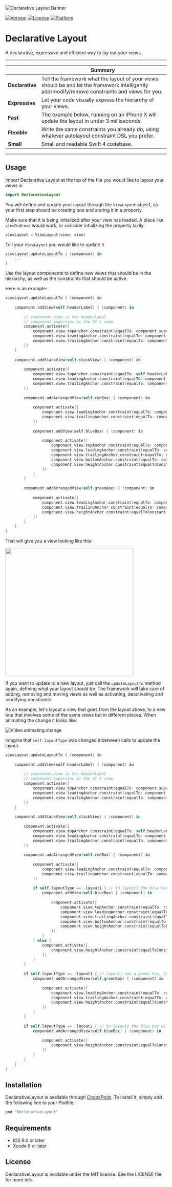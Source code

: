 
![Declarative Layout Banner](/Resources/githubBanner.png)

[![Version](https://img.shields.io/cocoapods/v/DeclarativeLayout.svg?style=flat)](http://cocoapods.org/pods/DeclarativeLayout)
[![License](https://img.shields.io/cocoapods/l/DeclarativeLayout.svg?style=flat)](http://cocoapods.org/pods/DeclarativeLayout)
[![Platform](https://img.shields.io/cocoapods/p/DeclarativeLayout.svg?style=flat)](http://cocoapods.org/pods/DeclarativeLayout)

# Declarative Layout

A declarative, expressive and efficient way to lay out your views. 

---

| |Summary |
--------------------------|------------------------------------------------------------
**Declarative** | Tell the framework what the layout of your views should be and let the framework intelligently add/modify/remove constraints and views for you.
**Expressive** | Let your code visually express the hierarchy of your views.
**Fast** | The example below, running on an iPhone X will update the layout in under 3 milliseconds. 
**Flexible** | Write the same constraints you already do, using whatever autolayout constraint DSL you prefer.
**Small** | Small and readable Swift 4 codebase.

---

## Usage

Import Declarative Layout at the top of the file you would like to layout your views in

```swift
import DeclarativeLayout
```

You will define and update your layout through the `ViewLayout` object, so your first step should be creating one and storing it in a property.

Make sure that it is being initialized after your view has loaded. A place like `viewDidLoad` would work, or consider intializing the property lazily.

```swift
viewLayout = ViewLayout(view: view)
```

Tell your `ViewLayout` you would like to update it

```swift
viewLayout.updateLayoutTo { (component) in 
    ...
}
```

Use the layout components to define new views that should be in the hierarchy, as well as the constraints that should be active.

Here is an example:

```swift
viewLayout.updateLayoutTo { (component) in
    
    component.addView(self.headerLabel) { (component) in
        
        // component.view is the headerLabel
        // component.superview is the VC's view
        component.activate([
            component.view.topAnchor.constraint(equalTo: component.superview.topAnchor, constant: 75),
            component.view.leadingAnchor.constraint(equalTo: component.superview.leadingAnchor, constant: 20),
            component.view.trailingAnchor.constraint(equalTo: component.superview.trailingAnchor, constant: -20),
        ])
    }
    
    component.addStackView(self.stackView) { (component) in
        
        component.activate([
            component.view.topAnchor.constraint(equalTo: self.headerLabel.bottomAnchor, constant: 20),
            component.view.leadingAnchor.constraint(equalTo: component.superview.leadingAnchor, constant: 20),
            component.view.trailingAnchor.constraint(equalTo: component.superview.trailingAnchor, constant: -20),
        ])
        
        component.addArrangedView(self.redBox) { (component) in
            
            component.activate([
                component.view.leadingAnchor.constraint(equalTo: component.superview.leadingAnchor),
                component.view.trailingAnchor.constraint(equalTo: component.superview.trailingAnchor),
            ])
            
            component.addView(self.blueBox) { (component) in
                
                component.activate([
                    component.view.topAnchor.constraint(equalTo: component.superview.topAnchor, constant: 20),
                    component.view.leadingAnchor.constraint(equalTo: component.superview.leadingAnchor, constant: 20),
                    component.view.trailingAnchor.constraint(equalTo: component.superview.trailingAnchor, constant: -20),
                    component.view.bottomAnchor.constraint(equalTo: component.superview.bottomAnchor, constant: -20),
                    component.view.heightAnchor.constraint(equalToConstant: 100)
                ])
            }
        }
        
        component.addArrangedView(self.greenBox) { (component) in
            
            component.activate([
                component.view.leadingAnchor.constraint(equalTo: component.superview.leadingAnchor),
                component.view.trailingAnchor.constraint(equalTo: component.superview.trailingAnchor),
                component.view.heightAnchor.constraint(equalToConstant: 300),
            ])
        }
    }
}
```

That will give you a view looking like this:  

<img src="/Resources/layout1.png" width=400 /> 

 If you want to update to a new layout, just call the `updateLayoutTo` method again, defining what your layout should be. The framework will take care of adding, removing and moving views as well as activating, deactivating and modifying constraints. 

 As an example, let's layout a view that goes from the layout above, to a new one that involves some of the same views but in different places. When animating the change it looks like:

![Video animating change](/Resources/animateChange.gif)

Imagine that `self.layoutType` was changed inbetween calls to update the layout.

```swift
viewLayout.updateLayoutTo { (component) in
    
    component.addView(self.headerLabel) { (component) in
        
        // component.view is the headerLabel
        // component.superview is the VC's view
        component.activate([
            component.view.topAnchor.constraint(equalTo: component.superview.topAnchor, constant: 75),
            component.view.leadingAnchor.constraint(equalTo: component.superview.leadingAnchor, constant: 20),
            component.view.trailingAnchor.constraint(equalTo: component.superview.trailingAnchor, constant: -20),
        ])
    }
    
    component.addStackView(self.stackView) { (component) in
        
        component.activate([
            component.view.topAnchor.constraint(equalTo: self.headerLabel.bottomAnchor, constant: 20),
            component.view.leadingAnchor.constraint(equalTo: component.superview.leadingAnchor, constant: 20),
            component.view.trailingAnchor.constraint(equalTo: component.superview.trailingAnchor, constant: -20),
        ])
        
        component.addArrangedView(self.redBox) { (component) in
            
            component.activate([
                component.view.leadingAnchor.constraint(equalTo: component.superview.leadingAnchor),
                component.view.trailingAnchor.constraint(equalTo: component.superview.trailingAnchor),
            ])
            
            if self.layoutType == .layout1 { // In layout1 the blue box will be inside of the red box
                component.addView(self.blueBox) { (component) in
                    
                    component.activate([
                        component.view.topAnchor.constraint(equalTo: component.superview.topAnchor, constant: 20),
                        component.view.leadingAnchor.constraint(equalTo: component.superview.leadingAnchor, constant: 20),
                        component.view.trailingAnchor.constraint(equalTo: component.superview.trailingAnchor, constant: -20),
                        component.view.bottomAnchor.constraint(equalTo: component.superview.bottomAnchor, constant: -20),
                        component.view.heightAnchor.constraint(equalToConstant: 100)
                    ])
                }
            } else {
                component.activate([
                    component.view.heightAnchor.constraint(equalToConstant: 200)
                ])
            }
        }
        
        if self.layoutType == .layout1 { // layout1 has a green box, layout 2 does not
            component.addArrangedView(self.greenBox) { (component) in
                
                component.activate([
                    component.view.leadingAnchor.constraint(equalTo: component.superview.leadingAnchor),
                    component.view.trailingAnchor.constraint(equalTo: component.superview.trailingAnchor),
                    component.view.heightAnchor.constraint(equalToConstant: 300),
                ])
            }
        }
        
        if self.layoutType == .layout2 { // In layout2 the blue box will be below the red box
            component.addArrangedView(self.blueBox) { (component) in
                
                component.activate([
                    component.view.heightAnchor.constraint(equalToConstant: 100)
                ])
            }
        }
    }
}
```

## Installation

DeclarativeLayout is available through [CocoaPods](http://cocoapods.org). To install
it, simply add the following line to your Podfile:

```ruby
pod "DeclarativeLayout"
```

## Requirements

* iOS 9.0 or later 
* Xcode 9 or later 

## License

DeclarativeLayout is available under the MIT license. See the LICENSE file for more info.
